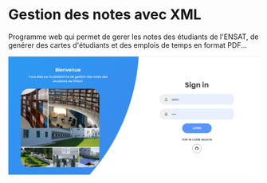 # Gestion des notes avec XML
Programme web qui permet de gerer les notes des étudiants de l'ENSAT, de genérer des cartes d'étudiants et des emplois de temps en format PDF...

![](https://github.com/Tatani-Herman/Gestion-des-notes-avec-XML/blob/master/img/github/xml1.PNG)
